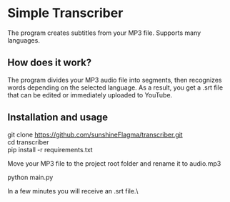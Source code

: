 # Simple Transcriber
The program creates subtitles from your MP3 file. 
Supports many languages.

## How does it work?
The program divides your MP3 audio file into segments, then recognizes words depending on the selected language. As a result, you get a .srt file that can be edited or immediately uploaded to YouTube.

## Installation and usage
git clone https://github.com/sunshineFlagma/transcriber.git<br />
cd transcriber<br />
pip install -r requirements.txt<br />

Move your MP3 file to the project root folder and rename it to audio.mp3<br />

python main.py<br />

In a few minutes you will receive an .srt file.\
